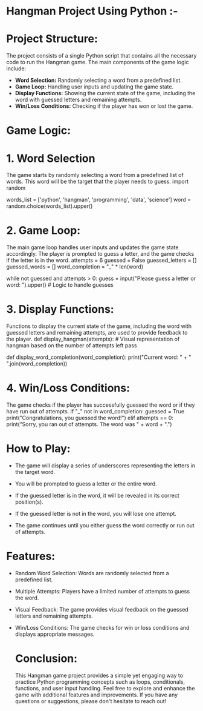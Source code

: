# Hangman Project Using Python :-

# Project Structure:
The project consists of a single Python script that contains all the necessary code to run the Hangman game. The main components of the game logic include:

- **Word Selection:** Randomly selecting a word from a predefined list.
- **Game Loop:** Handling user inputs and updating the game state.
- **Display Functions:** Showing the current state of the game, including the word with guessed letters and remaining attempts.
- **Win/Loss Conditions:** Checking if the player has won or lost the game.

# Game Logic: 
# 1. Word Selection
The game starts by randomly selecting a word from a predefined list of words. This word will be the target that the player needs to guess.
import random

words_list = ['python', 'hangman', 'programming', 'data', 'science']
word = random.choice(words_list).upper()
# 2. Game Loop:
The main game loop handles user inputs and updates the game state accordingly. The player is prompted to guess a letter, and the game checks if the letter is in the word.
attempts = 6
guessed = False
guessed_letters = []
guessed_words = []
word_completion = "_" * len(word)

while not guessed and attempts > 0:
    guess = input("Please guess a letter or word: ").upper()
    # Logic to handle guesses
# 3. Display Functions:
Functions to display the current state of the game, including the word with guessed letters and remaining attempts, are used to provide feedback to the player.
def display_hangman(attempts):
    # Visual representation of hangman based on the number of attempts left
    pass

def display_word_completion(word_completion):
    print("Current word: " + " ".join(word_completion))
# 4. Win/Loss Conditions:
The game checks if the player has successfully guessed the word or if they have run out of attempts.
if "_" not in word_completion:
    guessed = True
    print("Congratulations, you guessed the word!")
elif attempts == 0:
    print("Sorry, you ran out of attempts. The word was " + word + ".")
# How to Play:
- The game will display a series of underscores representing the letters in the target word.

- You will be prompted to guess a letter or the entire word.

- If the guessed letter is in the word, it will be revealed in its correct position(s).

- If the guessed letter is not in the word, you will lose one attempt.

- The game continues until you either guess the word correctly or run out of attempts.

# Features:
- Random Word Selection: Words are randomly selected from a predefined list.

- Multiple Attempts: Players have a limited number of attempts to guess the word.

- Visual Feedback: The game provides visual feedback on the guessed letters and remaining attempts.

- Win/Loss Conditions: The game checks for win or loss conditions and displays appropriate messages.

  # Conclusion:
  This Hangman game project provides a simple yet engaging way to practice Python programming concepts such as loops, conditionals, functions, and user input handling. Feel free to explore and enhance the game with additional features and improvements. If you have any questions or suggestions, please don't hesitate to reach out!
